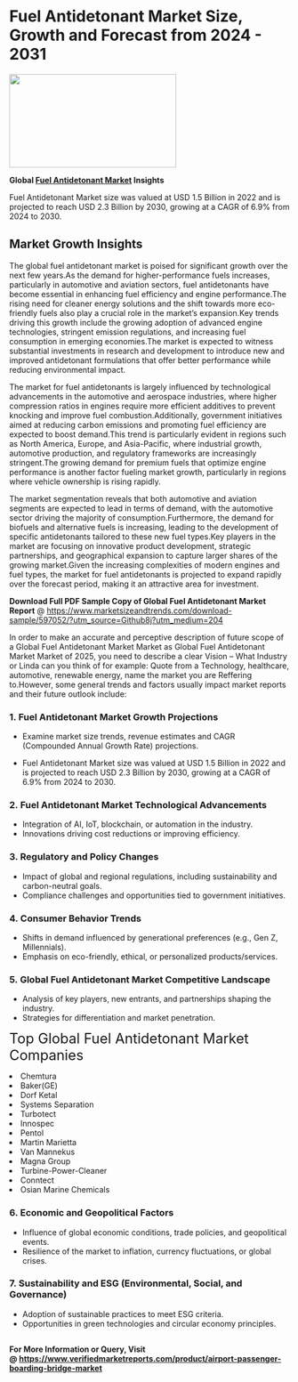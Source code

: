<H1>Fuel Antidetonant Market Size, Growth and Forecast from 2024 - 2031</H1><img class="aligncenter size-medium wp-image-584254" src="https://thirdeyenews.in/wp-content/uploads/2024/09/Global-Market-Research-300x168.jpeg" alt="" width="300" height="168" /><p><strong>Global&nbsp;<a href="https://www.marketsizeandtrends.com/download-sample/597052/?utm_source=Github8j?utm_medium=204">Fuel Antidetonant Market</a> Insights</strong></p><p>Fuel Antidetonant Market size was valued at USD 1.5 Billion in 2022 and is projected to reach USD 2.3 Billion by 2030, growing at a CAGR of 6.9% from 2024 to 2030.</p><p><h2>Market Growth Insights</h2> <p>The global fuel antidetonant market is poised for significant growth over the next few years.As the demand for higher-performance fuels increases, particularly in automotive and aviation sectors, fuel antidetonants have become essential in enhancing fuel efficiency and engine performance.The rising need for cleaner energy solutions and the shift towards more eco-friendly fuels also play a crucial role in the market’s expansion.Key trends driving this growth include the growing adoption of advanced engine technologies, stringent emission regulations, and increasing fuel consumption in emerging economies.The market is expected to witness substantial investments in research and development to introduce new and improved antidetonant formulations that offer better performance while reducing environmental impact.</p> <p>The market for fuel antidetonants is largely influenced by technological advancements in the automotive and aerospace industries, where higher compression ratios in engines require more efficient additives to prevent knocking and improve fuel combustion.Additionally, government initiatives aimed at reducing carbon emissions and promoting fuel efficiency are expected to boost demand.This trend is particularly evident in regions such as North America, Europe, and Asia-Pacific, where industrial growth, automotive production, and regulatory frameworks are increasingly stringent.The growing demand for premium fuels that optimize engine performance is another factor fueling market growth, particularly in regions where vehicle ownership is rising rapidly.</p> <p>The market segmentation reveals that both automotive and aviation segments are expected to lead in terms of demand, with the automotive sector driving the majority of consumption.Furthermore, the demand for biofuels and alternative fuels is increasing, leading to the development of specific antidetonants tailored to these new fuel types.Key players in the market are focusing on innovative product development, strategic partnerships, and geographical expansion to capture larger shares of the growing market.Given the increasing complexities of modern engines and fuel types, the market for fuel antidetonants is projected to expand rapidly over the forecast period, making it an attractive area for investment.</p> <p><span class=""><strong>Download Full PDF Sample Copy of Global Fuel Antidetonant Market Report</strong> @ <a href="https://www.marketsizeandtrends.com/download-sample/597052/?utm_source=Github8j?utm_medium=204" target="_blank">https://www.marketsizeandtrends.com/download-sample/597052/?utm_source=Github8j?utm_medium=204</a></span></p><p>In order to make an accurate and perceptive description of future scope of a Global&nbsp;Fuel Antidetonant Market Market as Global&nbsp;Fuel Antidetonant Market Market of 2025, you need to describe a clear Vision &ndash; What Industry or Linda can you think of for example: Quote from a Technology, healthcare, automotive, renewable energy, name the market you are Reffering to.However, some general trends and factors usually impact market reports and their future outlook include:</p><h3>1.&nbsp;<strong>Fuel Antidetonant Market Growth Projections</strong></h3><ul><li>Examine market size trends, revenue estimates and CAGR (Compounded Annual Growth Rate) projections.</li><li><p>Fuel Antidetonant Market size was valued at USD 1.5 Billion in 2022 and is projected to reach USD 2.3 Billion by 2030, growing at a CAGR of 6.9% from 2024 to 2030.</p></li></ul><h3>2.&nbsp;<strong>Fuel Antidetonant Market Technological Advancements</strong></h3><ul><li>Integration of AI, IoT, blockchain, or automation in the industry.</li><li>Innovations driving cost reductions or improving efficiency.</li></ul><h3>3.&nbsp;<strong>Regulatory and Policy Changes</strong></h3><ul><li>Impact of global and regional regulations, including sustainability and carbon-neutral goals.</li><li>Compliance challenges and opportunities tied to government initiatives.</li></ul><h3>4.&nbsp;<strong>Consumer Behavior Trends</strong></h3><ul><li>Shifts in demand influenced by generational preferences (e.g., Gen Z, Millennials).</li><li>Emphasis on eco-friendly, ethical, or personalized products/services.</li></ul><h3>5.&nbsp;<strong>Global Fuel Antidetonant Market Competitive Landscape</strong></h3><ul><li>Analysis of key players, new entrants, and partnerships shaping the industry.</li><li>Strategies for differentiation and market penetration.</li></ul><p data-pm-slice="1 1 []"><span style="color: inherit; font-family: inherit; font-size: 25px;">Top Global Fuel Antidetonant Market Companies</span></p><div class="" data-test-id=""><p><li>Chemtura</li><li> Baker(GE)</li><li> Dorf Ketal</li><li> Systems Separation</li><li> Turbotect</li><li> Innospec</li><li> Pentol</li><li> Martin Marietta</li><li> Van Mannekus</li><li> Magna Group</li><li> Turbine-Power-Cleaner</li><li> Conntect</li><li> Osian Marine Chemicals</li></p></div><h3>6.&nbsp;<strong>Economic and Geopolitical Factors</strong></h3><ul><li>Influence of global economic conditions, trade policies, and geopolitical events.</li><li>Resilience of the market to inflation, currency fluctuations, or global crises.</li></ul><h3>7.&nbsp;<strong>Sustainability and ESG (Environmental, Social, and Governance)</strong></h3><ul><li>Adoption of sustainable practices to meet ESG criteria.</li><li>Opportunities in green technologies and circular economy principles.</li></ul><h2><strong style="font-size: 14px;">For More Information or Query, Visit @&nbsp;</strong><a style="background-color: #ffffff; font-size: 14px;" href="https://www.marketsizeandtrends.com/report/fuel-antidetonant-market/" target="_blank">https://www.verifiedmarketreports.com/product/airport-passenger-boarding-bridge-market</a></h2>